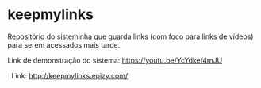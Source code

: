 # keepmylinks
Repositório do sisteminha que guarda links (com foco para links de vídeos) para serem acessados mais tarde.

Link de demonstração do sistema: https://youtu.be/YcYdkef4mJU

&nbsp;
Link: http://keepmylinks.epizy.com/
